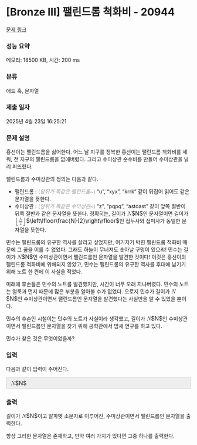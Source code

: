 # [Bronze III] 팰린드롬 척화비 - 20944 

[문제 링크](https://www.acmicpc.net/problem/20944) 

### 성능 요약

메모리: 18500 KB, 시간: 200 ms

### 분류

애드 혹, 문자열

### 제출 일자

2025년 4월 23일 16:25:21

### 문제 설명

<p>흥선이는 팰린드롬을 싫어한다. 어느 날 지구를 정복한 흥선이는 팰린드롬 척화비를 세워, 전 지구의 팰린드롬을 없애버렸다. 그리고 수미상관 순수비를 만들어 수미상관을 널리 퍼뜨렸다.</p>

<p>팰린드롬과 수미상관의 정의는 다음과 같다.</p>

<ul>
	<li>팰린드롬 : <span style="color:#999999;">(<em>앞뒤가 똑같은 팰린드롬~</em>)</span> “u”, “xyx”, “krrk” 같이 뒤집어 읽어도 같은 문자열을 뜻한다.</li>
	<li>수미상관 : <span style="color:#999999;">(<em>앞뒤가 똑같은 수미상관~</em>)</span> “z”, “pqpq”, “astoast” 같이 앞쪽 절반이 뒤쪽 절반과 같은 문자열을 뜻한다. 정확히는, 길이가 <mjx-container class="MathJax" jax="CHTML" style="font-size: 109%; position: relative;"><mjx-math class="MJX-TEX" aria-hidden="true"><mjx-mi class="mjx-i"><mjx-c class="mjx-c1D441 TEX-I"></mjx-c></mjx-mi></mjx-math><mjx-assistive-mml unselectable="on" display="inline"><math xmlns="http://www.w3.org/1998/Math/MathML"><mi>N</mi></math></mjx-assistive-mml><span aria-hidden="true" class="no-mathjax mjx-copytext">$N$</span></mjx-container>인 문자열이면 길이가 <mjx-container class="MathJax" jax="CHTML" style="font-size: 109%; position: relative;"><mjx-math class="MJX-TEX" aria-hidden="true"><mjx-mrow><mjx-mo class="mjx-sop"><mjx-c class="mjx-c230A TEX-S1"></mjx-c></mjx-mo><mjx-mfrac><mjx-frac><mjx-num><mjx-nstrut></mjx-nstrut><mjx-mi class="mjx-i" size="s"><mjx-c class="mjx-c1D441 TEX-I"></mjx-c></mjx-mi></mjx-num><mjx-dbox><mjx-dtable><mjx-line></mjx-line><mjx-row><mjx-den><mjx-dstrut></mjx-dstrut><mjx-mn class="mjx-n" size="s"><mjx-c class="mjx-c32"></mjx-c></mjx-mn></mjx-den></mjx-row></mjx-dtable></mjx-dbox></mjx-frac></mjx-mfrac><mjx-mo class="mjx-sop"><mjx-c class="mjx-c230B TEX-S1"></mjx-c></mjx-mo></mjx-mrow></mjx-math><mjx-assistive-mml unselectable="on" display="inline"><math xmlns="http://www.w3.org/1998/Math/MathML"><mrow data-mjx-texclass="INNER"><mo data-mjx-texclass="OPEN">⌊</mo><mfrac><mi>N</mi><mn>2</mn></mfrac><mo data-mjx-texclass="CLOSE">⌋</mo></mrow></math></mjx-assistive-mml><span aria-hidden="true" class="no-mathjax mjx-copytext">$\left\lfloor\frac{N}{2}\right\rfloor$</span></mjx-container>인 접두사와 접미사가 동일한 문자열을 뜻한다.</li>
</ul>

<p>민수는 팰린드롬의 유구한 역사를 살리고 싶었지만, 여기저기 박힌 팰린드롬 척화비 때문에 그 꿈을 이룰 수 없었다. 그래도 하늘이 무너져도 솟아날 구멍이 있으랴! 민수는 길이가 <mjx-container class="MathJax" jax="CHTML" style="font-size: 109%; position: relative;"><mjx-math class="MJX-TEX" aria-hidden="true"><mjx-mi class="mjx-i"><mjx-c class="mjx-c1D441 TEX-I"></mjx-c></mjx-mi></mjx-math><mjx-assistive-mml unselectable="on" display="inline"><math xmlns="http://www.w3.org/1998/Math/MathML"><mi>N</mi></math></mjx-assistive-mml><span aria-hidden="true" class="no-mathjax mjx-copytext">$N$</span></mjx-container>인 수미상관이면서 팰린드롬인 문자열을 발견한 것이다! 이것은 흥선이의 팰린드롬 척화비에 위배되지 않았고, 민수는 팰린드롬의 유구한 역사를 후대에 남기기 위해 노트 한 켠에 이 사실을 적었다.</p>

<p>미래에 후손들은 민수의 노트를 발견했지만, 시간이 너무 오래 지나버렸다. 민수의 노트는 얼룩과 먼지 때문에 많은 부분을 알아볼 수가 없었다. 오로지 민수가 길이가 <mjx-container class="MathJax" jax="CHTML" style="font-size: 109%; position: relative;"><mjx-math class="MJX-TEX" aria-hidden="true"><mjx-mi class="mjx-i"><mjx-c class="mjx-c1D441 TEX-I"></mjx-c></mjx-mi></mjx-math><mjx-assistive-mml unselectable="on" display="inline"><math xmlns="http://www.w3.org/1998/Math/MathML"><mi>N</mi></math></mjx-assistive-mml><span aria-hidden="true" class="no-mathjax mjx-copytext">$N$</span></mjx-container>인 수미상관이면서 팰린드롬인 문자열을 발견했다는 사실만을 알 수 있었을 뿐이다.</p>

<p>민수의 후손인 시철이는 민수의 노트가 사실이라 생각했고, 길이가 <mjx-container class="MathJax" jax="CHTML" style="font-size: 109%; position: relative;"><mjx-math class="MJX-TEX" aria-hidden="true"><mjx-mi class="mjx-i"><mjx-c class="mjx-c1D441 TEX-I"></mjx-c></mjx-mi></mjx-math><mjx-assistive-mml unselectable="on" display="inline"><math xmlns="http://www.w3.org/1998/Math/MathML"><mi>N</mi></math></mjx-assistive-mml><span aria-hidden="true" class="no-mathjax mjx-copytext">$N$</span></mjx-container>인 수미상관이면서 팰린드롬인 문자열을 찾기 위해 공학관에서 밤새 연구를 하고 있다.</p>

<p>민수가 찾은 것은 무엇이었을까?</p>

### 입력 

 <p>다음과 같이 입력이 주어진다.</p>

<div style="background:#eeeeee;border:1px solid #cccccc;padding:5px 10px;"><mjx-container class="MathJax" jax="CHTML" style="font-size: 109%; position: relative;"> <mjx-math class="MJX-TEX" aria-hidden="true"><mjx-mi class="mjx-i"><mjx-c class="mjx-c1D441 TEX-I"></mjx-c></mjx-mi></mjx-math><mjx-assistive-mml unselectable="on" display="inline"><math xmlns="http://www.w3.org/1998/Math/MathML"><mi>N</mi></math></mjx-assistive-mml><span aria-hidden="true" class="no-mathjax mjx-copytext">$N$</span> </mjx-container></div>

### 출력 

 <p>길이가 <mjx-container class="MathJax" jax="CHTML" style="font-size: 109%; position: relative;"><mjx-math class="MJX-TEX" aria-hidden="true"><mjx-mi class="mjx-i"><mjx-c class="mjx-c1D441 TEX-I"></mjx-c></mjx-mi></mjx-math><mjx-assistive-mml unselectable="on" display="inline"><math xmlns="http://www.w3.org/1998/Math/MathML"><mi>N</mi></math></mjx-assistive-mml><span aria-hidden="true" class="no-mathjax mjx-copytext">$N$</span></mjx-container>이고 알파벳 소문자로 이루어진, 수미상관이면서 팰린드롬인 문자열을 출력한다. </p>

<p>항상 그러한 문자열은 존재하고, 만약 여러 가지가 있다면 그중 하나를 출력한다.</p>

